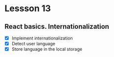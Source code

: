 # Lessson 13

## React basics. Internationalization

- [x] Implement internationalization
- [x] Detect user language
- [x] Store language in the local storage
